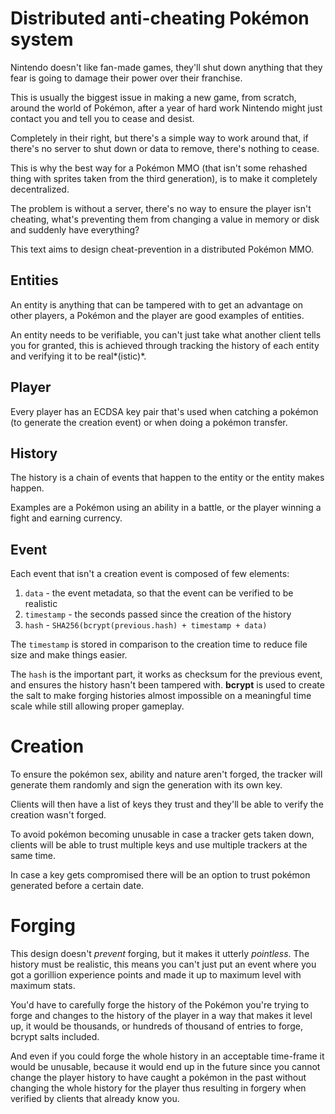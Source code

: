 Distributed anti-cheating Pokémon system
========================================
Nintendo doesn't like fan-made games, they'll shut down anything that they fear
is going to damage their power over their franchise.

This is usually the biggest issue in making a new game, from scratch, around
the world of Pokémon, after a year of hard work Nintendo might just contact you
and tell you to cease and desist.

Completely in their right, but there's a simple way to work around that, if
there's no server to shut down or data to remove, there's nothing to cease.

This is why the best way for a Pokémon MMO (that isn't some rehashed thing with
sprites taken from the third generation), is to make it completely
decentralized.

The problem is without a server, there's no way to ensure the player isn't
cheating, what's preventing them from changing a value in memory or disk and
suddenly have everything?

This text aims to design cheat-prevention in a distributed Pokémon MMO.

Entities
--------
An entity is anything that can be tampered with to get an advantage on other
players, a Pokémon and the player are good examples of entities.

An entity needs to be verifiable, you can't just take what another client tells
you for granted, this is achieved through tracking the history of each entity
and verifying it to be real*(istic)*.

Player
------
Every player has an ECDSA key pair that's used when catching a pokémon (to
generate the creation event) or when doing a pokémon transfer.

History
-------
The history is a chain of events that happen to the entity or the entity makes
happen.

Examples are a Pokémon using an ability in a battle, or the player winning a
fight and earning currency.

Event
-----
Each event that isn't a creation event is composed of few elements:

1. `data` - the event metadata, so that the event can be verified to be realistic
2. `timestamp` - the seconds passed since the creation of the history
3. `hash` - `SHA256(bcrypt(previous.hash) + timestamp + data)`

The `timestamp` is stored in comparison to the creation time to reduce file
size and make things easier.

The `hash` is the important part, it works as checksum for the previous event,
and ensures the history hasn't been tampered with. **bcrypt** is used to create
the salt to make forging histories almost impossible on a meaningful time scale
while still allowing proper gameplay.

Creation
========
To ensure the pokémon sex, ability and nature aren't forged, the tracker will
generate them randomly and sign the generation with its own key.

Clients will then have a list of keys they trust and they'll be able to verify
the creation wasn't forged.

To avoid pokémon becoming unusable in case a tracker gets taken down, clients
will be able to trust multiple keys and use multiple trackers at the same time.

In case a key gets compromised there will be an option to trust pokémon
generated before a certain date.

Forging
=======
This design doesn't *prevent* forging, but it makes it utterly *pointless*. The
history must be realistic, this means you can't just put an event where you got
a gorillion experience points and made it up to maximum level with maximum
stats.

You'd have to carefully forge the history of the Pokémon you're trying to forge
and changes to the history of the player in a way that makes it level up, it
would be thousands, or hundreds of thousand of entries to forge, bcrypt salts
included.

And even if you could forge the whole history in an acceptable time-frame it
would be unusable, because it would end up in the future since you cannot
change the player history to have caught a pokémon in the past without changing
the whole history for the player thus resulting in forgery when verified by
clients that already know you.
